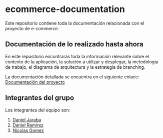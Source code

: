 # ecommerce-documentation

Este repositorio contiene toda la documentación relacionada con el proyecto de e-commerce.

## Documentación de lo realizado hasta ahora

En este repositorio encontrarás toda la información relevante sobre el contexto de la aplicación, la solución a utilizar y desplegar, la metodología de trabajo, el diagrama de arquitectura y la estrategia de branching.

La documentación detallada se encuentra en el siguiente enlace: [Documentación del proyecto](/documentacion/E-Commerce_Documentation.docx)

## Integrantes del grupo

Los integrantes del equipo son:

1. [Daniel Jaraba](https://github.com/danieljaraba)
2. [Daniel Ramirez](https://github.com/DanielRamirez1901)
3. [Nicolas Gomez](https://github.com/nicolasg1911)

